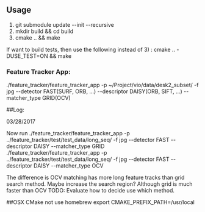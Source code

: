## Usage

1) git submodule update --init --recursive
2) mkdir build && cd build
3) cmake .. && make

If want to build tests, then use the following instead of 3) :
cmake .. -DUSE_TEST=ON && make


### Feature Tracker App:
./feature_tracker/feature_tracker_app -p ~/Project/vio/data/desk2_subset/ -f jpg --detector FAST(SURF, ORB, ...) --descriptor DAISY(ORB, SIFT, ...) --matcher_type GRID(OCV)


##Log:

03/28/2017

Now run
./feature_tracker/feature_tracker_app -p ../feature_tracker/test/test_data/long_seq/ -f jpg --detector FAST --descriptor DAISY --matcher_type GRID
./feature_tracker/feature_tracker_app -p ../feature_tracker/test/test_data/long_seq/ -f jpg --detector FAST --descriptor DAISY --matcher_type OCV

The difference is OCV matching has more long feature tracks than grid search method. Maybe increase the search region? Although grid is much faster than OCV
TODO: Evaluate how to decide use which method.

##OSX CMake not use homebrew
export CMAKE_PREFIX_PATH=/usr/local
